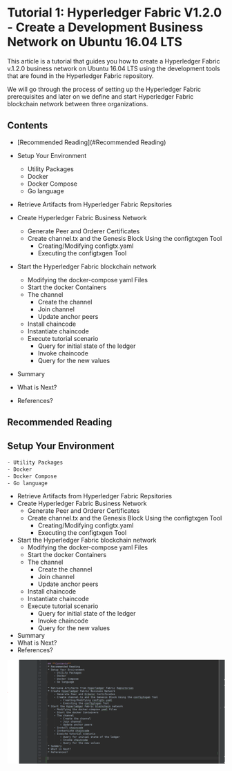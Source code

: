# Tutorial 1: Hyperledger Fabric V1.2.0 - Create a Development Business Network on Ubuntu 16.04 LTS

This article is a tutorial that guides you how to create a Hyperledger Fabric v.1.2.0 business network on Ubuntu 16.04 LTS using the development tools that are found in the Hyperledger Fabric repository.

We will go through the process of setting up the Hyperledger Fabric prerequisites and later on we define and start Hyperledger Fabric blockchain network between three organizations.

## **Contents**
* [Recommended Reading](#Recommended Reading)
* Setup Your Environment
    - Utility Packages
    - Docker
    - Docker Compose
    - Go language

* Retrieve Artifacts from Hyperledger Fabric Repsitories
* Create Hyperledger Fabric Business Network
    - Generate Peer and Orderer Certificates
    - Create channel.tx and the Genesis Block Using the configtxgen Tool
        - Creating/Modifying configtx.yaml
        - Executing the configtxgen Tool
* Start the Hyperledger Fabric blockchain network
    - Modifying the docker-compose yaml Files
    - Start the docker Containers
    - The channel
        - Create the channel
        - Join channel
        - Update anchor peers
    - Install chaincode
    - Instantiate chaincode
    - Execute tutorial scenario
        - Query for initial state of the ledger
        - Invoke chaincode
        - Query for the new values
* Summary
* What is Next?
* References?

## Recommended Reading
## Setup Your Environment
    - Utility Packages
    - Docker
    - Docker Compose
    - Go language

* Retrieve Artifacts from Hyperledger Fabric Repsitories
* Create Hyperledger Fabric Business Network
    - Generate Peer and Orderer Certificates
    - Create channel.tx and the Genesis Block Using the configtxgen Tool
        - Creating/Modifying configtx.yaml
        - Executing the configtxgen Tool
* Start the Hyperledger Fabric blockchain network
    - Modifying the docker-compose yaml Files
    - Start the docker Containers
    - The channel
        - Create the channel
        - Join channel
        - Update anchor peers
    - Install chaincode
    - Instantiate chaincode
    - Execute tutorial scenario
        - Query for initial state of the ledger
        - Invoke chaincode
        - Query for the new values
* Summary
* What is Next?
* References?

<img src="assets/0ee69f36.png"/>